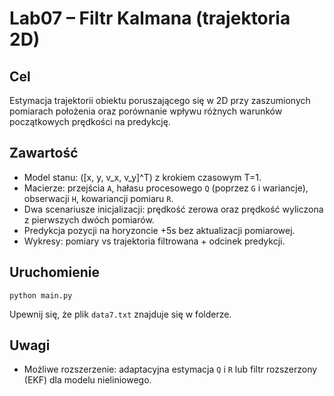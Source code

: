 # Lab07 – Filtr Kalmana (trajektoria 2D)

## Cel
Estymacja trajektorii obiektu poruszającego się w 2D przy zaszumionych pomiarach położenia oraz porównanie wpływu różnych warunków początkowych prędkości na predykcję.

## Zawartość
- Model stanu: \([x, y, v_x, v_y]^T\) z krokiem czasowym T=1.
- Macierze: przejścia `A`, hałasu procesowego `Q` (poprzez `G` i wariancje), obserwacji `H`, kowariancji pomiaru `R`.
- Dwa scenariusze inicjalizacji: prędkość zerowa oraz prędkość wyliczona z pierwszych dwóch pomiarów.
- Predykcja pozycji na horyzoncie +5s bez aktualizacji pomiarowej.
- Wykresy: pomiary vs trajektoria filtrowana + odcinek predykcji.

## Uruchomienie
```
python main.py
```
Upewnij się, że plik `data7.txt` znajduje się w folderze.

## Uwagi
- Możliwe rozszerzenie: adaptacyjna estymacja `Q` i `R` lub filtr rozszerzony (EKF) dla modelu nieliniowego.
